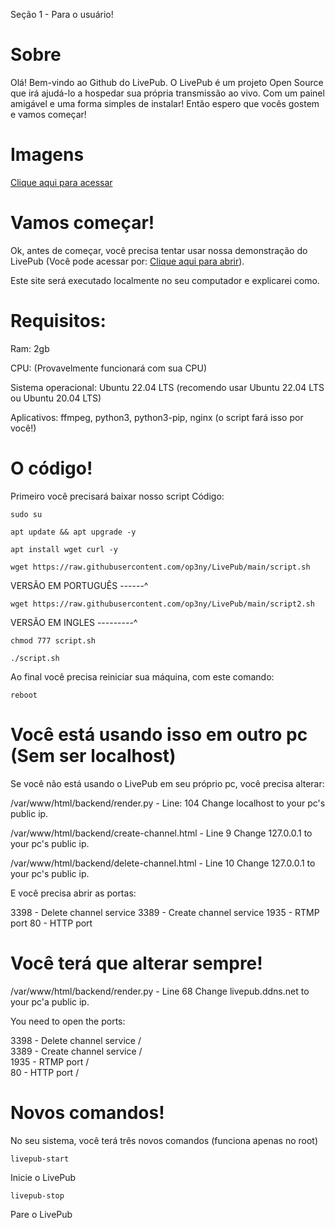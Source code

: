 Seção 1 - Para o usuário!

# Sobre

Olá! Bem-vindo ao Github do LivePub. O LivePub é um projeto Open Source que irá ajudá-lo a hospedar sua própria transmissão ao vivo. Com um painel amigável e uma forma simples de instalar! Então espero que vocês gostem e vamos começar!

# Imagens

[Clique aqui para acessar](https://github.com/op3ny/LivePub/tree/main?tab=readme-ov-file#images)

# Vamos começar!

Ok, antes de começar, você precisa tentar usar nossa demonstração do LivePub (Você pode acessar por: [Clique aqui para abrir](http://livepub.ddns.net)).

Este site será executado localmente no seu computador e explicarei como.

# Requisitos:

Ram: 2gb

CPU: (Provavelmente funcionará com sua CPU)

Sistema operacional: Ubuntu 22.04 LTS (recomendo usar Ubuntu 22.04 LTS ou Ubuntu 20.04 LTS)

Aplicativos: ffmpeg, python3, python3-pip, nginx (o script fará isso por você!)


# O código!

Primeiro você precisará baixar nosso script
Código:
```
sudo su
```
```
apt update && apt upgrade -y
```
```
apt install wget curl -y
```
```
wget ​​https://raw.githubusercontent.com/op3ny/LivePub/main/script.sh
```
VERSÃO EM PORTUGUÊS ------^

```
wget https://raw.githubusercontent.com/op3ny/LivePub/main/script2.sh
```
VERSÃO EM INGLES ---------^
```
chmod 777 script.sh
```
```
./script.sh
```

Ao final você precisa reiniciar sua máquina, com este comando:
```
reboot
```

# Você está usando isso em outro pc (Sem ser localhost)

Se você não está usando o LivePub em seu próprio pc, você precisa alterar:  

/var/www/html/backend/render.py - Line: 104
Change localhost to your pc's public ip.

/var/www/html/backend/create-channel.html - Line 9
Change 127.0.0.1 to your pc's public ip.

/var/www/html/backend/delete-channel.html - Line 10
Change 127.0.0.1 to your pc's public ip.

E você precisa abrir as portas:


3398 - Delete channel service
3389 - Create channel service
1935 - RTMP port
80 - HTTP port

# Você terá que alterar sempre!

/var/www/html/backend/render.py - Line 68
Change livepub.ddns.net to your pc'a public ip.

You need to open the ports:

3398 - Delete channel service  /  
3389 - Create channel service  /  
1935 - RTMP port  /  
80 - HTTP port  /  


# Novos comandos!

No seu sistema, você terá três novos comandos (funciona apenas no root)
```
livepub-start
```
Inicie o LivePub
```
livepub-stop
```
Pare o LivePub
